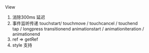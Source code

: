 View 
1. 消除300ms 延迟
2. 事件监听传递
  touchstart/ touchmove / touchcancel / touchend	
  tap / longpress 
  transitionend
  animationstart / animationiteration / animationend
3. ref => getRef
4. style 支持